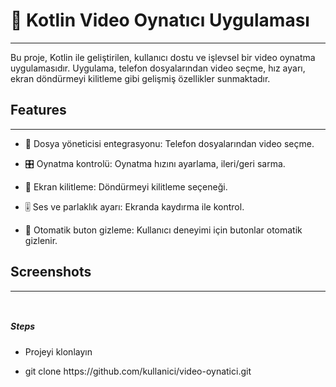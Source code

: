 <h1>🎥 Kotlin Video Oynatıcı Uygulaması</h1>
<hr><p>Bu proje, Kotlin ile geliştirilen, kullanıcı dostu ve işlevsel bir video oynatma uygulamasıdır. Uygulama, telefon dosyalarından video seçme, hız ayarı, ekran döndürmeyi kilitleme gibi gelişmiş özellikler sunmaktadır.</p><h2>Features</h2>
<hr><ul>
<li>📂 Dosya yöneticisi entegrasyonu: Telefon dosyalarından video seçme.</li>
</ul><ul>
<li>🎛️ Oynatma kontrolü: Oynatma hızını ayarlama, ileri/geri sarma.</li>
</ul><ul>
<li>🔄 Ekran kilitleme: Döndürmeyi kilitleme seçeneği.</li>
</ul><ul>
<li>🎚️ Ses ve parlaklık ayarı: Ekranda kaydırma ile kontrol.</li>
</ul><ul>
<li>🔄 Otomatik buton gizleme: Kullanıcı deneyimi için butonlar otomatik gizlenir.</li>
</ul><h2>Screenshots</h2>
<hr><p><img src="file:///C:/Users/ufukt/Downloads/3789e925-c431-430d-9b9a-d61d41cbcbf4.jpg" alt=""></p><p><img src="file:///C:/Users/ufukt/Downloads/53ad6556-43f2-428b-8f70-4e06f4771597.jpg" alt=""></p><h5>Steps</h5><ul>
<li>Projeyi klonlayın</li>
</ul><ul>
<li>git clone https://github.com/kullanici/video-oynatici.git</li>
</ul>
